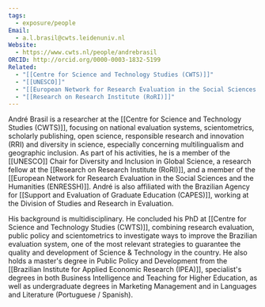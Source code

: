 ```yaml
---
tags:
  - exposure/people
Email:
  - a.l.brasil@cwts.leidenuniv.nl
Website:
  - https://www.cwts.nl/people/andrebrasil
ORCID: http://orcid.org/0000-0003-1832-5199
Related:
  - "[[Centre for Science and Technology Studies (CWTS)]]"
  - "[[UNESCO]]"
  - "[[European Network for Research Evaluation in the Social Sciences and the Humanities (ENRESSH)]]"
  - "[[Research on Research Institute (RoRI)]]"
---
```


André Brasil is a researcher at the [[Centre for Science and Technology Studies (CWTS)]], focusing on national evaluation systems, scientometrics, scholarly publishing, open science, responsible research and innovation (RRI) and diversity in science, especially concerning multilingualism and geographic inclusion. As part of his activities, he is a member of the [[UNESCO]] Chair for Diversity and Inclusion in Global Science, a research fellow at the [[Research on Research Institute (RoRI)]], and a member of the [[European Network for Research Evaluation in the Social Sciences and the Humanities (ENRESSH)]]. André is also affiliated with the Brazilian Agency for [[Support and Evaluation of Graduate Education (CAPES)]], working at the Division of Studies and Research in Evaluation.

His background is multidisciplinary. He concluded his PhD at [[Centre for Science and Technology Studies (CWTS)]], combining research evaluation, public policy and scientometrics to investigate ways to improve the Brazilian evaluation system, one of the most relevant strategies to guarantee the quality and development of Science & Technology in the country. He also holds a master's degree in Public Policy and Development from the [[Brazilian Institute for Applied Economic Research (IPEA)]], specialist's degrees in both Business Intelligence and Teaching for Higher Education, as well as undergraduate degrees in Marketing Management and in Languages and Literature (Portuguese / Spanish).
